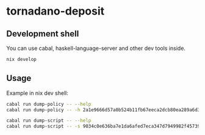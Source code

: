 # tornadano-deposit

## Development shell

You can use cabal, haskell-language-server and other dev tools inside.

```sh
nix develop
```

## Usage

Example in nix dev shell:

```sh
cabal run dump-policy -- --help
cabal run dump-policy -- -h 2a1e9666d57a0b524b11fb67eeca2dcb80ea289a6d3f337fe1b624f0381e289e -x 1
```

```sh
cabal run dump-script -- --help
cabal run dump-script -- -s 9034c0e636ba7e1da6afed7eca347d7949982f45739a827780d9cfd6 -h 7
```
